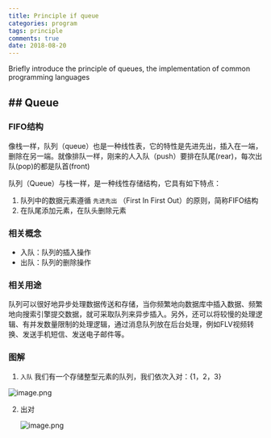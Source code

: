 ```yaml
---
title: Principle if queue
categories: program
tags: principle
comments: true
date: 2018-08-20
---
```

Briefly introduce the principle of queues, the implementation of common programming languages

## ## Queue

### FIFO结构

像栈一样，队列（queue）也是一种线性表，它的特性是先进先出，插入在一端，删除在另一端。就像排队一样，刚来的人入队（push）要排在队尾(rear)，每次出队(pop)的都是队首(front)

队列（Queue）与栈一样，是一种线性存储结构，它具有如下特点：

1. 队列中的数据元素遵循 	`先进先出` （First In First Out）的原则，简称FIFO结构
2. 在队尾添加元素，在队头删除元素

### 相关概念

- 入队：队列的插入操作
- 出队：队列的删除操作

### 相关用途

队列可以很好地异步处理数据传送和存储，当你频繁地向数据库中插入数据、频繁地向搜索引擎提交数据，就可采取队列来异步插入。另外，还可以将较慢的处理逻辑、有并发数量限制的处理逻辑，通过消息队列放在后台处理，例如FLV视频转换、发送手机短信、发送电子邮件等。

### 图解

1. `入队` 我们有一个存储整型元素的队列，我们依次入对：{1，2，3}

![image.png](https://upload-images.jianshu.io/upload_images/3625649-63e03420d223945f.png?imageMogr2/auto-orient/strip%7CimageView2/2/w/540)

2. 出对

   ![image.png](https://upload-images.jianshu.io/upload_images/3625649-6e6ed1b3d3c6a339.png?imageMogr2/auto-orient/strip%7CimageView2/2/w/540)